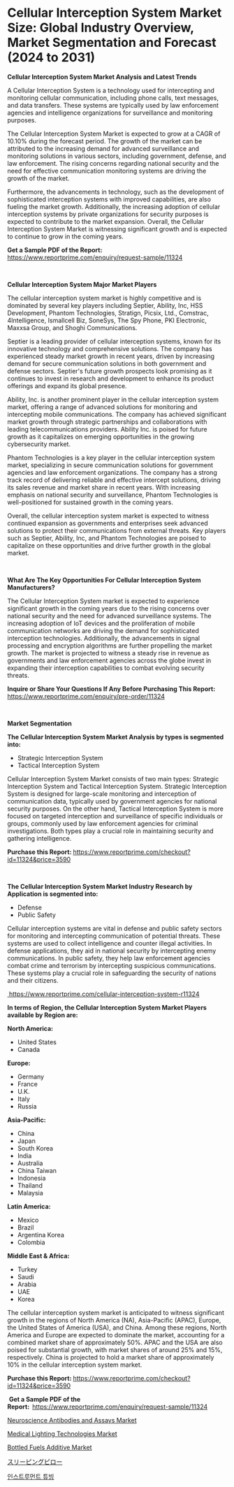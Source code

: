 <p><h1>Cellular Interception System Market Size: Global Industry Overview, Market Segmentation and Forecast (2024 to 2031)</h1></p><p><strong>Cellular Interception System Market Analysis and Latest Trends</strong></p>
<p><p>A Cellular Interception System is a technology used for intercepting and monitoring cellular communication, including phone calls, text messages, and data transfers. These systems are typically used by law enforcement agencies and intelligence organizations for surveillance and monitoring purposes.</p><p>The Cellular Interception System Market is expected to grow at a CAGR of 10.10% during the forecast period. The growth of the market can be attributed to the increasing demand for advanced surveillance and monitoring solutions in various sectors, including government, defense, and law enforcement. The rising concerns regarding national security and the need for effective communication monitoring systems are driving the growth of the market.</p><p>Furthermore, the advancements in technology, such as the development of sophisticated interception systems with improved capabilities, are also fueling the market growth. Additionally, the increasing adoption of cellular interception systems by private organizations for security purposes is expected to contribute to the market expansion. Overall, the Cellular Interception System Market is witnessing significant growth and is expected to continue to grow in the coming years.</p></p>
<p><strong>Get a Sample PDF of the Report:&nbsp;</strong> <a href="https://www.reportprime.com/enquiry/request-sample/11324">https://www.reportprime.com/enquiry/request-sample/11324</a></p>
<p>&nbsp;</p>
<p><strong>Cellular Interception System Major Market Players</strong></p>
<p><p>The cellular interception system market is highly competitive and is dominated by several key players including Septier, Ability, Inc, HSS Development, Phantom Technologies, Stratign, Picsix, Ltd., Comstrac, 4Intelligence, Ismallcell Biz, SoneSys, The Spy Phone, PKI Electronic, Maxxsa Group, and Shoghi Communications.</p><p>Septier is a leading provider of cellular interception systems, known for its innovative technology and comprehensive solutions. The company has experienced steady market growth in recent years, driven by increasing demand for secure communication solutions in both government and defense sectors. Septier's future growth prospects look promising as it continues to invest in research and development to enhance its product offerings and expand its global presence.</p><p>Ability, Inc. is another prominent player in the cellular interception system market, offering a range of advanced solutions for monitoring and intercepting mobile communications. The company has achieved significant market growth through strategic partnerships and collaborations with leading telecommunications providers. Ability Inc. is poised for future growth as it capitalizes on emerging opportunities in the growing cybersecurity market.</p><p>Phantom Technologies is a key player in the cellular interception system market, specializing in secure communication solutions for government agencies and law enforcement organizations. The company has a strong track record of delivering reliable and effective intercept solutions, driving its sales revenue and market share in recent years. With increasing emphasis on national security and surveillance, Phantom Technologies is well-positioned for sustained growth in the coming years.</p><p>Overall, the cellular interception system market is expected to witness continued expansion as governments and enterprises seek advanced solutions to protect their communications from external threats. Key players such as Septier, Ability, Inc, and Phantom Technologies are poised to capitalize on these opportunities and drive further growth in the global market.</p></p>
<p>&nbsp;</p>
<p><strong>What Are The Key Opportunities For Cellular Interception System Manufacturers?</strong></p>
<p><p>The Cellular Interception System market is expected to experience significant growth in the coming years due to the rising concerns over national security and the need for advanced surveillance systems. The increasing adoption of IoT devices and the proliferation of mobile communication networks are driving the demand for sophisticated interception technologies. Additionally, the advancements in signal processing and encryption algorithms are further propelling the market growth. The market is projected to witness a steady rise in revenue as governments and law enforcement agencies across the globe invest in expanding their interception capabilities to combat evolving security threats.</p></p>
<p><strong>Inquire or Share Your Questions If Any Before Purchasing This Report:</strong> <a href="https://www.reportprime.com/enquiry/pre-order/11324">https://www.reportprime.com/enquiry/pre-order/11324</a></p>
<p>&nbsp;</p>
<p><strong>Market Segmentation</strong></p>
<p><strong>The Cellular Interception System Market Analysis by types is segmented into:</strong></p>
<p><ul><li>Strategic Interception System</li><li>Tactical Interception System</li></ul></p>
<p><p>Cellular Interception System Market consists of two main types: Strategic Interception System and Tactical Interception System. Strategic Interception System is designed for large-scale monitoring and interception of communication data, typically used by government agencies for national security purposes. On the other hand, Tactical Interception System is more focused on targeted interception and surveillance of specific individuals or groups, commonly used by law enforcement agencies for criminal investigations. Both types play a crucial role in maintaining security and gathering intelligence.</p></p>
<p><strong>Purchase this Report:&nbsp;</strong><a href="https://www.reportprime.com/checkout?id=11324&price=3590">https://www.reportprime.com/checkout?id=11324&price=3590</a></p>
<p>&nbsp;</p>
<p><strong>The Cellular Interception System Market Industry Research by Application is segmented into:</strong></p>
<p><ul><li>Defense</li><li>Public Safety</li></ul></p>
<p><p>Cellular interception systems are vital in defense and public safety sectors for monitoring and intercepting communication of potential threats. These systems are used to collect intelligence and counter illegal activities. In defense applications, they aid in national security by intercepting enemy communications. In public safety, they help law enforcement agencies combat crime and terrorism by intercepting suspicious communications. These systems play a crucial role in safeguarding the security of nations and their citizens.</p></p>
<p><a href="https://www.reportprime.com/cellular-interception-system-r11324">&nbsp;https://www.reportprime.com/cellular-interception-system-r11324</a></p>
<p><strong>In terms of Region, the Cellular Interception System Market Players available by Region are:</strong></p>
<p>
    <p> <strong> North America: </strong>
        <ul>
            <li>United States</li>
            <li>Canada</li>
        </ul>
        </p> 
    <p> <strong> Europe: </strong>
        <ul>
            <li>Germany</li>
            <li>France</li>
            <li>U.K.</li>
            <li>Italy</li>
            <li>Russia</li>
        </ul>
        </p> 
    <p> <strong> Asia-Pacific: </strong>
        <ul>
            <li>China</li>
            <li>Japan</li>
            <li>South Korea</li>
            <li>India</li>
            <li>Australia</li>
            <li>China Taiwan</li>
            <li>Indonesia</li>
            <li>Thailand</li>
            <li>Malaysia</li>
        </ul>
        </p> 
    <p> <strong> Latin America: </strong>
        <ul>
            <li>Mexico</li>
            <li>Brazil</li>
            <li>Argentina Korea</li>
            <li>Colombia</li>
        </ul>
        </p> 
    <p> <strong> Middle East & Africa: </strong>
        <ul>
            <li>Turkey</li>
            <li>Saudi</li>
            <li>Arabia</li>
            <li>UAE</li>
            <li>Korea</li>
        </ul>
    </p>
    </p>
<p><p>The cellular interception system market is anticipated to witness significant growth in the regions of North America (NA), Asia-Pacific (APAC), Europe, the United States of America (USA), and China. Among these regions, North America and Europe are expected to dominate the market, accounting for a combined market share of approximately 50%. APAC and the USA are also poised for substantial growth, with market shares of around 25% and 15%, respectively. China is projected to hold a market share of approximately 10% in the cellular interception system market.</p></p>
<p><strong>Purchase this Report: </strong><a href="https://www.reportprime.com/checkout?id=11324&price=3590">https://www.reportprime.com/checkout?id=11324&price=3590</a></p>
<p>&nbsp;<strong>Get a Sample PDF of the Report:&nbsp;&nbsp;</strong><a href="https://www.reportprime.com/enquiry/request-sample/11324">https://www.reportprime.com/enquiry/request-sample/11324</a></p>
<p><strong></strong></p>
<p><p><a href="https://github.com/ChiragRp1/Market-Research-Report-List-5/blob/main/neuroscience-antibodies-and-assays-market.md">Neuroscience Antibodies and Assays Market</a></p><p><a href="https://github.com/abdelrhmankishk22/Market-Research-Report-List-5/blob/main/medical-lighting-technologies-market.md">Medical Lighting Technologies Market</a></p><p><a href="https://medium.com/@sk99912151/bottled-fuels-additive-market-share-and-new-trends-analysis-by-its-type-application-end-use-and-2bf2d36936b6">Bottled Fuels Additive Market</a></p><p><a href="https://github.com/JessKilback/Market-Research-Report-List-1/blob/main/1232887122348.md">スリーピングピロー</a></p><p><a href="https://medium.com/@duculucescu2022/%EA%B3%84%EC%B8%A1%EC%9A%A9-%ED%8A%9C%EB%B9%99-%EC%8B%9C%EC%9E%A5-%EA%B7%9C%EB%AA%A8-%EC%A0%90%EC%9C%A0%EC%9C%A8-%EB%B0%8F-%ED%8A%B8%EB%A0%8C%EB%93%9C-%EB%B6%84%EC%84%9D-%EB%B3%B4%EA%B3%A0%EC%84%9C-%EC%B5%9C%EC%A2%85-%EC%82%AC%EC%9A%A9%EC%B2%98-%EC%84%9D%EC%9C%A0-%EB%B0%8F-%EA%B0%80%EC%8A%A4-%EC%84%9D%EC%9C%A0%ED%99%94%ED%95%99-%EB%B0%9C%EC%A0%84-%EB%B0%8F-%EB%B0%9C%EC%A0%84-%EA%B5%90%ED%86%B5-%EA%B8%B0%ED%83%80-%EC%9B%90%EB%A3%8C%EB%B3%84-%EB%B0%8F-2031%EB%85%84%EA%B9%8C%EC%A7%80%EC%9D%98-%EC%98%88%EC%B8%A1-8a7711839d5d">인스트루먼트 튜빙</a></p></p>